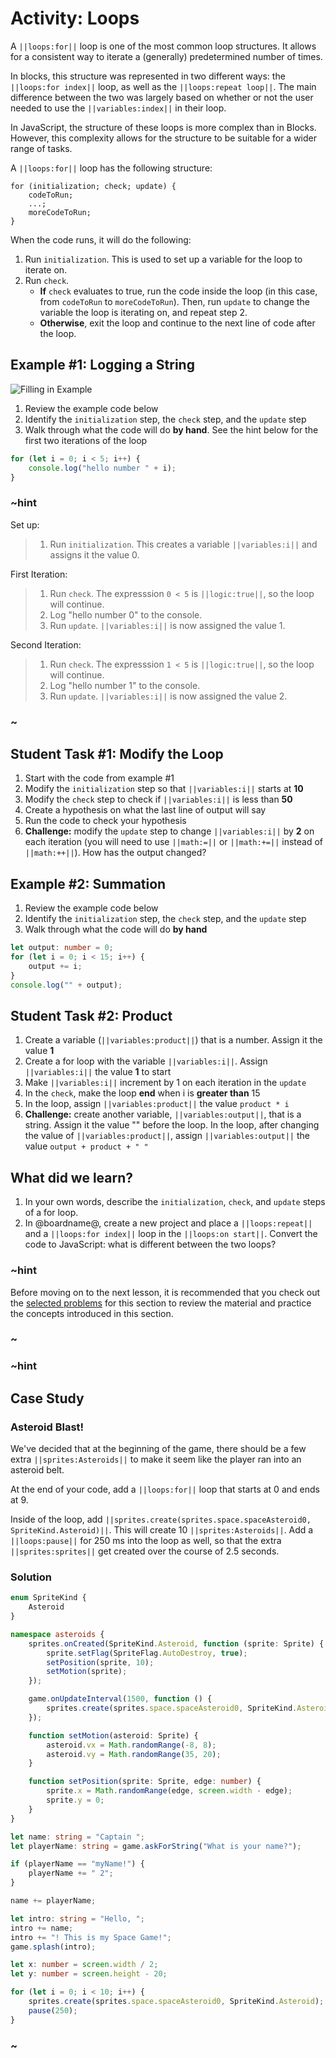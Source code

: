 # Activity: Loops

A ``||loops:for||`` loop is one of the most common loop structures. It allows for a consistent way to iterate a (generally) predetermined number of times.

In blocks, this structure was represented in two different ways: the ``||loops:for index||`` loop, as well as the ``||loops:repeat loop||``. The main difference between the two was largely based on whether or not the user needed to use the ``||variables:index||`` in their loop.

In JavaScript, the structure of these loops is more complex than in Blocks. However, this complexity allows for the structure to be suitable for a wider range of tasks.

A ``||loops:for||`` loop has the following structure:

```typescript-ignore
for (initialization; check; update) {
    codeToRun;
    ...;
    moreCodeToRun;
}
```

When the code runs, it will do the following:

1. Run ``initialization``. This is used to set up a variable for the loop to iterate on.
2. Run ``check``.
    * **If** ``check`` evaluates to true, run the code inside the loop (in this case, from ``codeToRun`` to ``moreCodeToRun``). Then, run ``update`` to change the variable the loop is iterating on, and repeat step 2.
    * **Otherwise**, exit the loop and continue to the next line of code after the loop.

## Example #1: Logging a String

![Filling in Example](/static/courses/csintro3/structure/filling-loop.gif)

1. Review the example code below
2. Identify the ``initialization`` step, the ``check`` step, and the ``update`` step
3. Walk through what the code will do **by hand**. See the hint below for the first two iterations of the loop

```typescript
for (let i = 0; i < 5; i++) {
    console.log("hello number " + i);
}
```

### ~hint

Set up:

>1. Run ``initialization``. This creates a variable ``||variables:i||`` and assigns it the value 0.

First Iteration:

>1. Run ``check``. The expresssion ``0 < 5`` is ``||logic:true||``, so the loop will continue.
>2. Log "hello number 0" to the console.
>3. Run ``update``. ``||variables:i||`` is now assigned the value 1.

Second Iteration:

>1. Run ``check``. The expresssion ``1 < 5`` is ``||logic:true||``, so the loop will continue.
>2. Log "hello number 1" to the console.
>3. Run ``update``. ``||variables:i||`` is now assigned the value 2.

### ~

## Student Task #1: Modify the Loop

1. Start with the code from example #1
2. Modify the ``initialization`` step so that ``||variables:i||`` starts at **10**
3. Modify the ``check`` step to check if ``||variables:i||`` is less than **50**
4. Create a hypothesis on what the last line of output will say
5. Run the code to check your hypothesis
6. **Challenge:** modify the ``update`` step to change ``||variables:i||`` by **2** on each iteration (you will need to use ``||math:=||`` or ``||math:+=||`` instead of ``||math:++||``). How has the output changed?

## Example #2: Summation

1. Review the example code below
2. Identify the ``initialization`` step, the ``check`` step, and the ``update`` step
3. Walk through what the code will do **by hand**

```typescript
let output: number = 0;
for (let i = 0; i < 15; i++) {
    output += i;
}
console.log("" + output);
```

## Student Task #2: Product

1. Create a variable (``||variables:product||``) that is a number. Assign it the value **1**
2. Create a for loop with the variable ``||variables:i||``. Assign ``||variables:i||`` the value **1** to start
3. Make ``||variables:i||`` increment by 1 on each iteration in the ``update``
4. In the ``check``, make the loop **end** when i is **greater than** 15
5. In the loop, assign ``||variables:product||`` the value ``product * i``
6. **Challenge:** create another variable, ``||variables:output||``, that is a string. Assign it the value "" before the loop. In the loop, after changing the value of ``||variables:product||``, assign ``||variables:output||`` the value ``output + product + " "``

## What did we learn?

1. In your own words, describe the ``initialization``, ``check``, and ``update`` steps of a for loop.
2. In @boardname@, create a new project and place a ``||loops:repeat||`` and a ``||loops:for index||`` loop in the ``||loops:on start||``. Convert the code to JavaScript: what is different between the two loops?

### ~hint

Before moving on to the next lesson, it is recommended that you check out the [selected problems](/courses/csintro3/structure/loops-problems) for this section to review the material and practice the concepts introduced in this section.

### ~

### ~hint

## Case Study

### Asteroid Blast!

We've decided that at the beginning of the game, there should be a few extra ``||sprites:Asteroids||`` to make it seem like the player ran into an asteroid belt.

At the end of your code, add a ``||loops:for||`` loop that starts at 0 and ends at 9.

Inside of the loop, add ``||sprites.create(sprites.space.spaceAsteroid0, SpriteKind.Asteroid)||``. This will create 10 ``||sprites:Asteroids||``. Add a ``||loops:pause||`` for 250 ms into the loop as well, so that the extra ``||sprites:sprites||`` get created over the course of 2.5 seconds.

### Solution

```typescript
enum SpriteKind {
    Asteroid
}

namespace asteroids {
    sprites.onCreated(SpriteKind.Asteroid, function (sprite: Sprite) {
        sprite.setFlag(SpriteFlag.AutoDestroy, true);
        setPosition(sprite, 10);
        setMotion(sprite);
    });

    game.onUpdateInterval(1500, function () {
        sprites.create(sprites.space.spaceAsteroid0, SpriteKind.Asteroid);
    });

    function setMotion(asteroid: Sprite) {
        asteroid.vx = Math.randomRange(-8, 8);
        asteroid.vy = Math.randomRange(35, 20);
    }

    function setPosition(sprite: Sprite, edge: number) {
        sprite.x = Math.randomRange(edge, screen.width - edge);
        sprite.y = 0;
    }
}

let name: string = "Captain ";
let playerName: string = game.askForString("What is your name?");

if (playerName == "myName!") {
    playerName += " 2";
}

name += playerName;

let intro: string = "Hello, ";
intro += name;
intro += "! This is my Space Game!";
game.splash(intro);

let x: number = screen.width / 2;
let y: number = screen.height - 20;

for (let i = 0; i < 10; i++) {
    sprites.create(sprites.space.spaceAsteroid0, SpriteKind.Asteroid);
    pause(250);
}
```

### ~